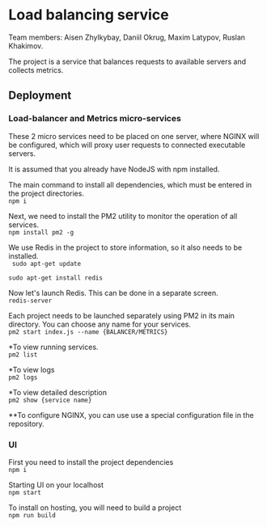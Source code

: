 # Load balancing service

Team members: Aisen Zhylkybay, Daniil Okrug, Maxim Latypov, Ruslan Khakimov.

The project is a service that balances requests to available servers and collects metrics.

## Deployment
### Load-balancer and Metrics micro-services

These 2 micro services need to be placed on one server, where NGINX will be configured, 
which will proxy user requests to connected executable servers.

It is assumed that you already have NodeJS with npm installed.

The main command to install all dependencies, which must be entered in the project directories. \
<code>npm i</code>

Next, we need to install the PM2 utility to monitor the operation of all services.\
<code>npm install pm2 -g</code>

We use Redis in the project to store information, so it also needs to be installed.\
<code>
sudo apt-get update\
sudo apt-get install redis
</code>

Now let's launch Redis. This can be done in a separate screen.\
<code>redis-server</code>

Each project needs to be launched separately using PM2 in its main directory. 
You can choose any name for your services. \
<code>pm2 start index.js --name {BALANCER/METRICS}</code>

*To view running services.\
<code>pm2 list</code>

*To view logs\
<code>pm2 logs</code>

*To view detailed description\
<code>pm2 show {service name}</code>

**To configure NGINX, you can use use a special configuration file in the repository.

### UI
First you need to install the project dependencies\
<code>npm i</code>

Starting UI on your localhost\
<code>npm start</code>

To install on hosting, you will need to build a project\
<code>npm run build</code>
